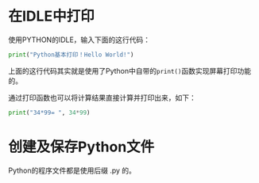 # 在IDLE中打印

使用PYTHON的IDLE，输入下面的这行代码：

```python
print("Python基本打印！Hello World!")
```

上面的这行代码其实就是使用了Python中自带的`print()`函数实现屏幕打印功能的。

通过打印函数也可以将计算结果直接计算并打印出来，如下：

```python
print("34*99= ", 34*99)
```

# 创建及保存Python文件

Python的程序文件都是使用后缀 .py 的。

